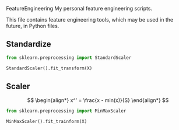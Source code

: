 FeatureEngineering
My personal feature engineering scripts.

This file contains feature engineering tools, which may be used in the future, in Python files.

## Standardize
``` Python
from sklearn.preprocessing import StandardScaler

StandardScaler().fit_transform(X)
```

## Scaler
$$
\begin{align*}
x^' = \frac{x - min(x)}{S}
\end{align*}
$$

```Python
from sklearn.preprocessing import MinMaxScaler

MinMaxScaler().fit_trainform(X)
```

